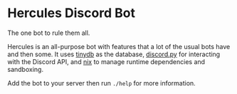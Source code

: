 # Hercules Discord Bot

The one bot to rule them all.

Hercules is an all-purpose bot with features that a lot of the usual bots have
and then some. It uses
[tinydb](https://tinydb.readthedocs.io/en/latest/index.html) as the database,
[discord.py](https://discordpy.readthedocs.io/en/stable/) for interacting with
the Discord API, and [nix](https://nixos.org/manual/nix/stable/) to manage
runtime dependencies and sandboxing.

Add the bot to your server then run `./help` for more information.
